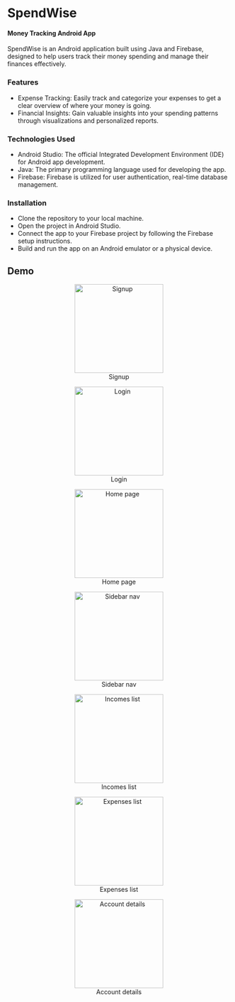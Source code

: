 # SpendWise
#### Money Tracking Android App

SpendWise is an Android application built using Java and Firebase, designed to help users track their money spending and manage their finances effectively.

### Features
- Expense Tracking: Easily track and categorize your expenses to get a clear overview of where your money is going.
- Financial Insights: Gain valuable insights into your spending patterns through visualizations and personalized reports.

### Technologies Used
- Android Studio: The official Integrated Development Environment (IDE) for Android app development.
- Java: The primary programming language used for developing the app.
- Firebase: Firebase is utilized for user authentication, real-time database management.

### Installation
- Clone the repository to your local machine.
- Open the project in Android Studio.
- Connect the app to your Firebase project by following the Firebase setup instructions.
- Build and run the app on an Android emulator or a physical device.

## Demo

<p align="center">
  <img src="https://i.imgur.com/BWwyH2e.jpg" width="200" alt="Signup">
  <br>
  Signup
</p>

<p align="center">
  <img src="https://i.imgur.com/yDb6Kbf.jpg" width="200" alt="Login">
  <br>
  Login
</p>

<p align="center">
  <img src="https://i.imgur.com/fTtDjb2.jpg" width="200" alt="Home page">
  <br>
  Home page
</p>

<p align="center">
  <img src="https://i.imgur.com/ZjRsk3P.jpg" width="200" alt="Sidebar nav">
  <br>
  Sidebar nav
</p>

<p align="center">
  <img src="https://i.imgur.com/xsn0rnT.jpg" width="200" alt="Incomes list">
  <br>
  Incomes list
</p>

<p align="center">
  <img src="https://i.imgur.com/r9Xked5.jpg" width="200" alt="Expenses list">
  <br>
  Expenses list
</p>

<p align="center">
  <img src="https://i.imgur.com/sGmhZk2.jpg" width="200" alt="Account details">
  <br>
  Account details
</p>
